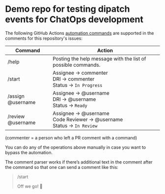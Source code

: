 # Demo repo for testing dipatch events for ChatOps development

The following GitHub Actions [automation commands](.github/workflows) are supported in the comments for this repository's issues:

| Command                         | Action                                                                                                                       |
|---------------------------------|------------------------------------------------------------------------------------------------------------------------------|
| /help                           | Posting the help message with the list of possible commands.                                                                 |
| /start                          | Assignee → commenter<br/>DRI → commenter<br/>Status → `In Progress`                                                          |
| /assign @username               | Assignee → @username<br/>DRI → @username<br/>Status → `Ready`                                                                |
| /review @username               | Assignee → @username<br/>Code Reviewer → @username<br/>Status → `In Review`                                                  |

(commenter = a person who left a PR comment with a command)

You can do any of the operations above manually in case you want to bypass the automation.

The comment parser works if there’s additional text in the comment after the command so that one can send a comment like this:

> /start
>
> Off we go! 🚀
